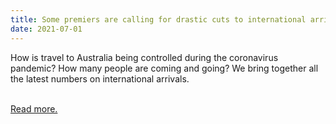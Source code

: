 ```yaml
---
title: Some premiers are calling for drastic cuts to international arrivals, so how many people are travelling to Australia, and why?
date: 2021-07-01
---
```

<p>How is travel to Australia being controlled during the coronavirus pandemic? How many people are coming and going? We bring together all the latest numbers on international arrivals.</p><br>
<a href='https://www.theguardian.com/news/datablog/2021/jul/02/some-premiers-are-calling-for-drastic-cuts-to-international-arrivals-so-how-many-people-are-travelling-to-australia-and-why'>Read more.</a>
